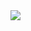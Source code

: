<img src = "https://www.vectorlogo.zone/logos/w3_html5/w3_html5-icon.svg" href="https://www.w3.org/html/">



